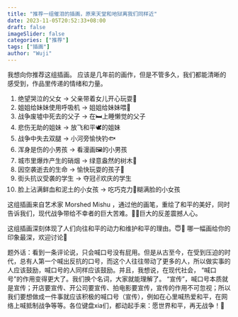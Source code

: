 ```yaml
---
title: "推荐一组催泪的插画，原来天堂和地狱离我们同样近"
date: 2023-11-05T20:52:33+08:00
draft: false
imageSlider: false
categories: ["推荐"]
tags: ["插画"]
author: "Wuji"
---
```


我想向你推荐这组插画。
应该是几年前的画作，但是不管多久，我们都能清晰的感受到，作品里传递的情绪和力量。

<!--more-->

1. 绝望哭泣的父女 → 父亲带着女儿开心玩耍🎈
2. 姐姐给妹妹使用呼吸机 → 姐姐给妹妹喂🍼
3. 战争废墟中死去的父子 → 在🛏️上睡懒觉的父子
4. 悲伤无助的姐妹 → 放飞和平🕊️的姐妹
5. 战争中失去双腿 → 小河旁愉快钓🐟
6. 浑身是伤的小男孩 → 看漫画🖼️的小男孩
7. 城市里爆炸产生的硝烟 → 绿意盎然的树木🌳
8. 因空袭逝去的生命 → 愉快玩耍的孩子👼
9. 街头抗议受袭的学生 → 夺冠✌️欢庆的学生
10. 脸上沾满鲜血和泥土的小女孩 → 吃巧克力🍫糊满脸的小女孩

这组插画来自艺术家 Morshed Mishu ，通过他的画笔，重绘了和平的美好，同时告诉我们，现代战争带给不幸者的巨大苦难。🤕💔巨大的反差震撼人心。

这组插画深刻体现了人们向往和平的动力和维护和平的理由。😇💪
哪一幅画给你的印象最深，欢迎讨论💬

题外话：看到一条评论说，只会喊口号没有屁用。但是从古至今，在受到压迫的时代，总有人第一个喊出反抗的口号，而这个人往往带动了更多的人，所以做实事的人应该鼓励，喊口号的人同样应该鼓励。并且，我想说，在现代社会， “喊口号”的作用变得更大了。我们换个名词，大家就能理解了。 “宣传”，喊口号本质就是宣传；开店要宣传、开公司要宣传、拍电影要宣传，宣传的作用不可忽视；所以我们要想做成一件事就应该积极的喊口号（宣传），例如在心里喊热爱和平，在网络上喊抵制战争等等。各位键盘xia们，都动起手来：愿世界和平，再无战争！🙏